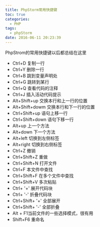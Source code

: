 ```yaml
---
title: PhpStorm常用快捷键
toc: true
categories:
  - PHP
tags:
  - phpStorm
date: 2016-06-11 20:23:39
---
```

PhpStrom的常用快捷键以后都总结在这里
<!-- more -->
- Ctrl+D 复制一行
 - Ctrl+Y 删除一行
 - Ctrl+B 跳到变量声明处
 - Ctrl+G 跳转到某行
 - Ctrl+Q 查看代码的注释
 - Ctrl+J 插入活动代码提示
 - Alt+Shift+up 交换本行和上一行的位置
 - Alt+Shift+dowm 交换本行和下一行的位置
 - Ctrl+Shift+up 语句上移一行
 - Ctrl+Shift+down 语句下移一行
 - Alt+up 上一个方法
 - Alt+down 下一个方法
 - Alt+left 切换到左侧标签
 - Alt+right 切换到右侧标签
 - Ctrl+Z 撤销
 - Ctrl+Shift+Z 重做
 - Ctrl+Shift+N 打开文件
 - Ctrl+F 本文件中查找
 - Ctrl+Shift+F 在多个文件中查找
 - Ctrl+Shift+V 多次粘贴
 - Ctrl+ '+' 展开代码块
 - Ctrl+ '-' 折叠代码块
 - Ctrl+Shift+ '+' 全部展开
 - Ctrl+Shift+ '-' 全部折叠
 - Alt + F1当前文件的一些选择模式，很有用
 - Shift+F6 重命名